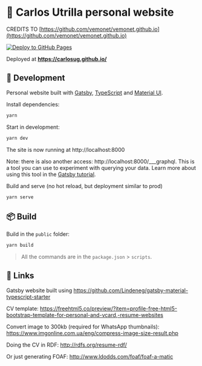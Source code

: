 # 👤 Carlos Utrilla personal website

CREDITS TO [https://github.com/vemonet/vemonet.github.io](https://github.com/vemonet/vemonet.github.io)

[![Deploy to GitHub Pages](https://github.com/carlosug/carlosug.github.io/actions/workflows/deploy.yml/badge.svg)](https://github.com/carlosug/carlosug.github.io/actions/workflows/deploy-gh-pages.yml)

Deployed at **https://carlosug.github.io/**

## 🔧 Development

Personal website built with [Gatsby](https://www.gatsbyjs.com/), [TypeScript](https://www.typescriptlang.org/) and [Material UI](https://mui.com/core).

Install dependencies:

```bash
yarn
```


Start in development:

```bash
yarn dev
```

The site is now running at http://localhost:8000

Note: there is also another access: http://localhost:8000/___graphql. This is a tool you can use to experiment with querying your data. Learn more about using this tool in the [Gatsby tutorial](https://www.gatsbyjs.org/tutorial/part-five/#introducing-graphiql).

Build and serve (no hot reload, but deployment similar to prod)

```bash
yarn serve
```

## 📦️ Build

Build in the `public` folder:

```bash
yarn build
```

> All the commands are in the `package.json` > `scripts`.

## 🔗 Links

Gatsby website built using https://github.com/Lindeneg/gatsby-material-typescript-starter

CV template: https://freehtml5.co/preview/?item=profile-free-html5-bootstrap-template-for-personal-and-vcard,-resume-websites

Convert image to 300kb (required for WhatsApp thumbnails): https://www.imgonline.com.ua/eng/compress-image-size-result.php

Doing the CV in RDF: http://rdfs.org/resume-rdf/

Or just generating FOAF: http://www.ldodds.com/foaf/foaf-a-matic